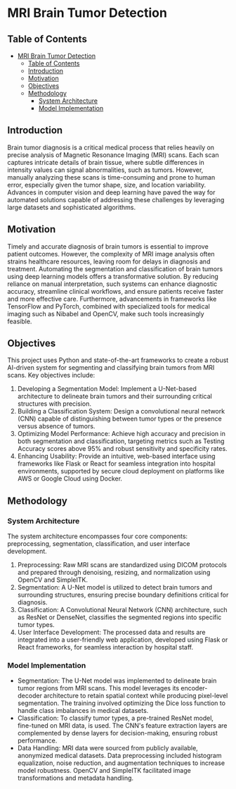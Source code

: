 # MRI Brain Tumor Detection

## Table of Contents

- [MRI Brain Tumor Detection](#mri-brain-tumor-detection)
  - [Table of Contents](#table-of-contents)
  - [Introduction](#introduction)
  - [Motivation](#motivation)
  - [Objectives](#objectives)
  - [Methodology](#methodology)
    - [System Architecture](#system-architecture)
    - [Model Implementation](#model-implementation)

## Introduction

Brain tumor diagnosis is a critical medical process that relies heavily on precise analysis of Magnetic Resonance Imaging (MRI) scans. Each scan captures intricate details of brain tissue, where subtle differences in intensity values can signal abnormalities, such as tumors. However, manually analyzing these scans is time-consuming and prone to human error, especially given the tumor shape, size, and location variability. Advances in computer vision and deep learning have paved the way for automated solutions capable of addressing these challenges by leveraging large datasets and sophisticated algorithms.

## Motivation

Timely and accurate diagnosis of brain tumors is essential to improve patient outcomes. However, the complexity of MRI image analysis often strains healthcare resources, leaving room for delays in diagnosis and treatment. Automating the segmentation and classification of brain tumors using deep learning models offers a transformative solution. By reducing reliance on manual interpretation, such systems can enhance diagnostic accuracy, streamline clinical workflows, and ensure patients receive faster and more effective care. Furthermore, advancements in frameworks like TensorFlow and PyTorch, combined with specialized tools for medical imaging such as Nibabel and OpenCV, make such tools increasingly feasible.

## Objectives

This project uses Python and state-of-the-art frameworks to create a robust AI-driven system for segmenting and classifying brain tumors from MRI scans. Key objectives include:

1. Developing a Segmentation Model: Implement a U-Net-based architecture to delineate brain tumors and their surrounding critical structures with precision.
2. Building a Classification System: Design a convolutional neural network (CNN) capable of distinguishing between tumor types or the presence versus absence of tumors.
3. Optimizing Model Performance: Achieve high accuracy and precision in both segmentation and classification, targeting metrics such as Testing Accuracy scores above 95% and robust sensitivity and specificity rates.
4. Enhancing Usability: Provide an intuitive, web-based interface using frameworks like Flask or React for seamless integration into hospital environments, supported by secure cloud deployment on platforms like AWS or Google Cloud using Docker.

## Methodology

### System Architecture

The system architecture encompasses four core components: preprocessing, segmentation, classification, and user interface development.

1. Preprocessing: Raw MRI scans are standardized using DICOM protocols and prepared through denoising, resizing, and normalization using OpenCV and SimpleITK.
2. Segmentation: A U-Net model is utilized to detect brain tumors and surrounding structures, ensuring precise boundary definitions critical for diagnosis.
3. Classification: A Convolutional Neural Network (CNN) architecture, such as ResNet or DenseNet, classifies the segmented regions into specific tumor types.
4. User Interface Development: The processed data and results are integrated into a user-friendly web application, developed using Flask or React frameworks, for seamless interaction by hospital staff.

### Model Implementation

- Segmentation: The U-Net model was implemented to delineate brain tumor regions from MRI scans. This model leverages its encoder-decoder architecture to retain spatial context while producing pixel-level segmentation. The training involved optimizing the Dice loss function to handle class imbalances in medical datasets.
- Classification: To classify tumor types, a pre-trained ResNet model, fine-tuned on MRI data, is used. The CNN's feature extraction layers are complemented by dense layers for decision-making, ensuring robust performance.
- Data Handling: MRI data were sourced from publicly available, anonymized medical datasets. Data preprocessing included histogram equalization, noise reduction, and augmentation techniques to increase model robustness. OpenCV and SimpleITK facilitated image transformations and metadata handling.
